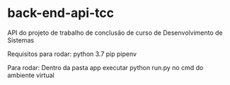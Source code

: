 # back-end-api-tcc
API do projeto de trabalho de conclusão de curso de Desenvolvimento de Sistemas


Requisitos para rodar:
python 3.7
pip
pipenv

Para rodar:
Dentro da pasta app executar python run.py no cmd do ambiente virtual
